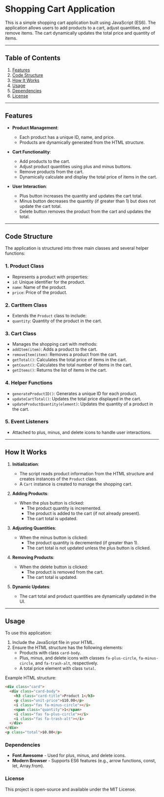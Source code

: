 # Shopping Cart Application

This is a simple shopping cart application built using JavaScript (ES6). The application allows users to add products to a cart, adjust quantities, and remove items. The cart dynamically updates the total price and quantity of items.

---

## Table of Contents

1. [Features](#features)
2. [Code Structure](#code-structure)
3. [How It Works](#how-it-works)
4. [Usage](#usage)
5. [Dependencies](#dependencies)
6. [License](#license)

---

## Features

- **Product Management**:

  - Each product has a unique ID, name, and price.
  - Products are dynamically generated from the HTML structure.

- **Cart Functionality**:

  - Add products to the cart.
  - Adjust product quantities using plus and minus buttons.
  - Remove products from the cart.
  - Dynamically calculate and display the total price of items in the cart.

- **User Interaction**:
  - Plus button increases the quantity and updates the cart total.
  - Minus button decreases the quantity (if greater than 1) but does not update the cart total.
  - Delete button removes the product from the cart and updates the total.

---

## Code Structure

The application is structured into three main classes and several helper functions:

### 1. **Product Class**

- Represents a product with properties:
- `id`: Unique identifier for the product.
- `name`: Name of the product.
- `price`: Price of the product.

### 2. **CartItem Class**

- Extends the `Product` class to include:
- `quantity`: Quantity of the product in the cart.

### 3. **Cart Class**

- Manages the shopping cart with methods:
- `addItem(item)`: Adds a product to the cart.
- `removeItem(item)`: Removes a product from the cart.
- `getTotal()`: Calculates the total price of items in the cart.
- `getCount()`: Calculates the total number of items in the cart.
- `getItems()`: Returns the list of items in the cart.

### 4. **Helper Functions**

- `generateProductID()`: Generates a unique ID for each product.
- `updateCartTotal()`: Updates the total price displayed in the cart.
- `updateProductQuantity(element)`: Updates the quantity of a product in the cart.

### 5. **Event Listeners**

- Attached to plus, minus, and delete icons to handle user interactions.

---

## How It Works

1. **Initialization**:

   - The script reads product information from the HTML structure and creates instances of the `Product` class.
   - A `Cart` instance is created to manage the shopping cart.

2. **Adding Products**:

   - When the plus button is clicked:
     - The product quantity is incremented.
     - The product is added to the cart (if not already present).
     - The cart total is updated.

3. **Adjusting Quantities**:

   - When the minus button is clicked:
     - The product quantity is decremented (if greater than 1).
     - The cart total is not updated unless the plus button is clicked.

4. **Removing Products**:

   - When the delete button is clicked:
     - The product is removed from the cart.
     - The cart total is updated.

5. **Dynamic Updates**:
   - The cart total and product quantities are dynamically updated in the UI.

---

## Usage

To use this application:

1. Include the JavaScript file in your HTML.
2. Ensure the HTML structure has the following elements:
   - Products with class `card-body`.
   - Plus, minus, and delete icons with classes `fa-plus-circle`, `fa-minus-circle`, and `fa-trash-alt`, respectively.
   - A total price element with class `total`.

Example HTML structure:

```html
<div class="card">
  <div class="card-body">
    <h3 class="card-title">Product 1</h3>
    <p class="unit-price">$10.00</p>
    <i class="fas fa-minus-circle"></i>
    <span class="quantity">1</span>
    <i class="fas fa-plus-circle"></i>
    <i class="fas fa-trash-alt"></i>
  </div>
</div>
<p class="total">$0.00</p>
```

### Dependencies

- **Font Awesome** - Used for plus, minus, and delete icons.
- **Modern Browser** - Supports ES6 features (e.g., arrow functions, const, let, Array.from).

### License

This project is open-source and available under the MIT License.
